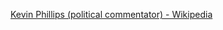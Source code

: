 ﻿[Kevin Phillips (political commentator) - Wikipedia](https://en.wikipedia.org/wiki/Kevin_Phillips_(political_commentator))